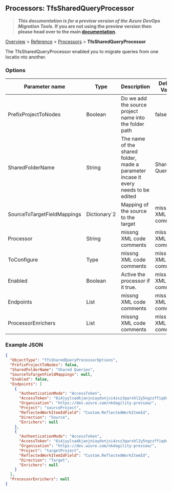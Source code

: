 ## Processors: TfsSharedQueryProcessor

>**_This documentation is for a preview version of the Azure DevOps Migration Tools._ If you are not using the preview version then please head over to the main [documentation](https://nkdagility.github.io/azure-devops-migration-tools).**

[Overview](.././index.md) > [Reference](../index.md) > [Processors](./index.md) > **TfsSharedQueryProcessor**

The TfsSharedQueryProcessor enabled you to migrate queries from one locatio nto another.

### Options

| Parameter name         | Type    | Description                              | Default Value                            |
|------------------------|---------|------------------------------------------|------------------------------------------|
| PrefixProjectToNodes | Boolean | Do we add the source project name into the folder path | false |
| SharedFolderName | String | The name of the shared folder, made a parameter incase it every needs to be edited | Shared Queries |
| SourceToTargetFieldMappings | Dictionary`2 | Mapping of the source to the target | missng XML code comments |
| Processor | String | missng XML code comments | missng XML code comments |
| ToConfigure | Type | missng XML code comments | missng XML code comments |
| Enabled | Boolean | Active the processor if it true. | missng XML code comments |
| Endpoints | List | missng XML code comments | missng XML code comments |
| ProcessorEnrichers | List | missng XML code comments | missng XML code comments |


### Example JSON

```JSON
{
  "ObjectType": "TfsSharedQueryProcessorOptions",
  "PrefixProjectToNodes": false,
  "SharedFolderName": "Shared Queries",
  "SourceToTargetFieldMappings": null,
  "Enabled": false,
  "Endpoints": [
    {
      "AuthenticationMode": "AccessToken",
      "AccessToken": "6i4jyylsadkjanjniaydxnjsi4zsz3qarxhl2y5ngzzffiqdostq",
      "Organisation": "https://dev.azure.com/nkdagility-preview/",
      "Project": "sourceProject",
      "ReflectedWorkItemIdField": "Custom.ReflectedWorkItemId",
      "Direction": "Source",
      "Enrichers": null
    },
    {
      "AuthenticationMode": "AccessToken",
      "AccessToken": "6i4jyylsadkjanjniaydxnjsi4zsz3qarxhl2y5ngzzffiqdostq",
      "Organisation": "https://dev.azure.com/nkdagility-preview/",
      "Project": "targetProject",
      "ReflectedWorkItemIdField": "Custom.ReflectedWorkItemId",
      "Direction": "Target",
      "Enrichers": null
    }
  ],
  "ProcessorEnrichers": null
}
```